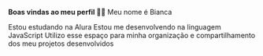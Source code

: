 **Boas vindas ao meu perfil 💙💙**
Meu nome é Bianca

Estou estudando na Alura
Estou me desenvolvendo na linguagem JavaScript
Utilizo esse espaço para minha organização e compartilhamento dos meu projetos desenvolvidos
